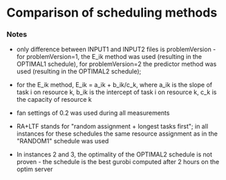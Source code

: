 # Comparison of scheduling methods

### Notes

 - only difference between INPUT1 and INPUT2 files is problemVersion - for problemVersion=1, the E_ik method was used (resulting in the OPTIMAL1 schedule), for problemVersion=2 the predictor method was used (resulting in the OPTIMAL2 schedule);
  - for the E_ik method, E_ik = a_ik + b_ik/c_k, where a_ik is the slope of task i on resource k, b_ik is the intercept of task i on resource k, c_k is the capacity of resource k

 - fan settings of 0.2 was used during all measurements

 - RA+LTF stands for "random assignment + longest tasks first"; in all instances for these schedules the same resource assignment as in the "RANDOM1" schedule was used

 - In instances 2 and 3, the optimality of the OPTIMAL2 schedule is not proven - the schedule is the best gurobi computed after 2 hours on the optim server